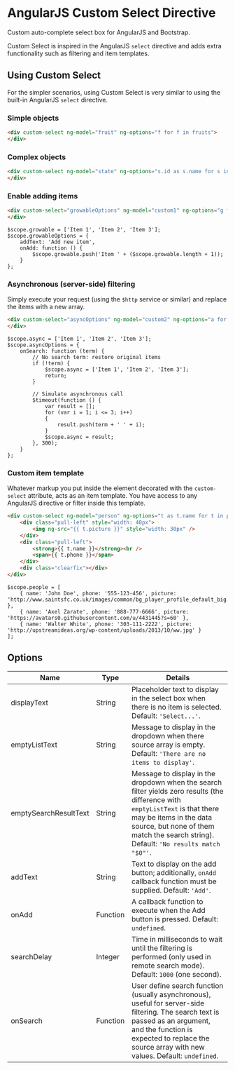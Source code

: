 # AngularJS Custom Select Directive

Custom auto-complete select box for AngularJS and Bootstrap.

Custom Select is inspired in the AngularJS `select` directive and adds extra functionality such as filtering and item templates.

## Using Custom Select

For the simpler scenarios, using Custom Select is very similar to using the built-in AngularJS `select` directive.

### Simple objects

```HTML
<div custom-select ng-model="fruit" ng-options="f for f in fruits">
</div>
```

### Complex objects

```HTML
<div custom-select ng-model="state" ng-options="s.id as s.name for s in states">
</div>
```

### Enable adding items

```HTML
<div custom-select="growableOptions" ng-model="custom1" ng-options="g for g in growable">
</div>
```

```JS
$scope.growable = ['Item 1', 'Item 2', 'Item 3'];
$scope.growableOptions = {
	addText: 'Add new item',
	onAdd: function () {
		$scope.growable.push('Item ' + ($scope.growable.length + 1));
	}
};
```

### Asynchronous (server-side) filtering

Simply execute your request (using the `$http` service or similar) and replace the items with a new array.

```HTML
<div custom-select="asyncOptions" ng-model="custom2" ng-options="a for a in async">
</div>
```

```JS
$scope.async = ['Item 1', 'Item 2', 'Item 3'];
$scope.asyncOptions = {
	onSearch: function (term) {
		// No search term: restore original items
		if (!term) {
			$scope.async = ['Item 1', 'Item 2', 'Item 3'];
			return;
		}
		
		// Simulate asynchronous call
		$timeout(function () {
			var result = [];
			for (var i = 1; i <= 3; i++)
			{
				result.push(term + ' ' + i);
			}
			$scope.async = result;
		}, 300);
	}
};
```

### Custom item template

Whatever markup you put inside the element decorated with the `custom-select` attribute, acts as an item template. You have access to any AngularJS directive or filter inside this template.

```HTML
<div custom-select ng-model="person" ng-options="t as t.name for t in people">
	<div class="pull-left" style="width: 40px">
		<img ng-src="{{ t.picture }}" style="width: 30px" />
	</div>
	<div class="pull-left">
		<strong>{{ t.name }}</strong><br />
		<span>{{ t.phone }}</span>
	</div>
	<div class="clearfix"></div>
</div>
```

```JS
$scope.people = [
	{ name: 'John Doe', phone: '555-123-456', picture: 'http://www.saintsfc.co.uk/images/common/bg_player_profile_default_big.png' },
	{ name: 'Axel Zarate', phone: '888-777-6666', picture: 'https://avatars0.githubusercontent.com/u/4431445?s=60' },
	{ name: 'Walter White', phone: '303-111-2222', picture: 'http://upstreamideas.org/wp-content/uploads/2013/10/ww.jpg' }
];
```

## Options
Name | Type | Details
---- | ---- | -------
displayText | String | Placeholder text to display in the select box when there is no item is selected. Default: `'Select...'`.
emptyListText | String | Message to display in the dropdown when there source array is empty. Default: `'There are no items to display'`.
emptySearchResultText | String | Message to display in the dropdown when the search filter yields zero results (the difference with `emptyListText` is that there may be items in the data source, but none of them match the search string). Default: `'No results match "$0"'`.
addText | String | Text to display on the add button; additionally, `onAdd` callback function must be supplied. Default: `'Add'`.
onAdd | Function | A callback function to execute when the Add button is pressed. Default: `undefined`.
searchDelay | Integer | Time in milliseconds to wait until the filtering is performed (only used in remote search mode). Default: `1000` (one second).
onSearch | Function | User define search function (usually asynchronous), useful for server-side filtering. The search text is passed as an argument, and the function is expected to replace the source array with new values. Default: `undefined`.
